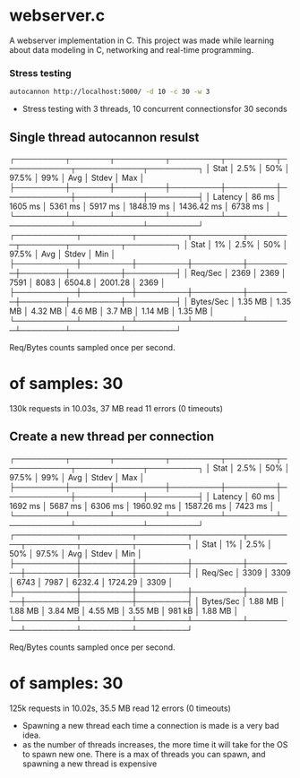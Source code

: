 # webserver.c

A webserver implementation in C. This project was made while learning about data modeling in C, networking and real-time programming.

### Stress testing

```sh
autocannon http://localhost:5000/ -d 10 -c 30 -w 3
```

- Stress testing with 3 threads, 10 concurrent connectionsfor 30 seconds

## Single thread autocannon resulst

┌─────────┬───────┬─────────┬─────────┬─────────┬────────────┬────────────┬─────────┐
│ Stat │ 2.5% │ 50% │ 97.5% │ 99% │ Avg │ Stdev │ Max │
├─────────┼───────┼─────────┼─────────┼─────────┼────────────┼────────────┼─────────┤
│ Latency │ 86 ms │ 1605 ms │ 5361 ms │ 5917 ms │ 1848.19 ms │ 1436.42 ms │ 6738 ms │
└─────────┴───────┴─────────┴─────────┴─────────┴────────────┴────────────┴─────────┘
┌───────────┬─────────┬─────────┬─────────┬────────┬────────┬─────────┬─────────┐
│ Stat │ 1% │ 2.5% │ 50% │ 97.5% │ Avg │ Stdev │ Min │
├───────────┼─────────┼─────────┼─────────┼────────┼────────┼─────────┼─────────┤
│ Req/Sec │ 2369 │ 2369 │ 7591 │ 8083 │ 6504.8 │ 2001.28 │ 2369 │
├───────────┼─────────┼─────────┼─────────┼────────┼────────┼─────────┼─────────┤
│ Bytes/Sec │ 1.35 MB │ 1.35 MB │ 4.32 MB │ 4.6 MB │ 3.7 MB │ 1.14 MB │ 1.35 MB │
└───────────┴─────────┴─────────┴─────────┴────────┴────────┴─────────┴─────────┘

Req/Bytes counts sampled once per second.

# of samples: 30

130k requests in 10.03s, 37 MB read
11 errors (0 timeouts)

## Create a new thread per connection

┌─────────┬───────┬─────────┬─────────┬─────────┬────────────┬────────────┬─────────┐
│ Stat │ 2.5% │ 50% │ 97.5% │ 99% │ Avg │ Stdev │ Max │
├─────────┼───────┼─────────┼─────────┼─────────┼────────────┼────────────┼─────────┤
│ Latency │ 60 ms │ 1692 ms │ 5687 ms │ 6306 ms │ 1960.92 ms │ 1587.26 ms │ 7423 ms │
└─────────┴───────┴─────────┴─────────┴─────────┴────────────┴────────────┴─────────┘
┌───────────┬─────────┬─────────┬─────────┬─────────┬─────────┬─────────┬─────────┐
│ Stat │ 1% │ 2.5% │ 50% │ 97.5% │ Avg │ Stdev │ Min │
├───────────┼─────────┼─────────┼─────────┼─────────┼─────────┼─────────┼─────────┤
│ Req/Sec │ 3309 │ 3309 │ 6743 │ 7987 │ 6232.4 │ 1724.29 │ 3309 │
├───────────┼─────────┼─────────┼─────────┼─────────┼─────────┼─────────┼─────────┤
│ Bytes/Sec │ 1.88 MB │ 1.88 MB │ 3.84 MB │ 4.55 MB │ 3.55 MB │ 981 kB │ 1.88 MB │
└───────────┴─────────┴─────────┴─────────┴─────────┴─────────┴─────────┴─────────┘

Req/Bytes counts sampled once per second.

# of samples: 30

125k requests in 10.02s, 35.5 MB read
12 errors (0 timeouts)

- Spawning a new thread each time a connection is made is a very bad idea.
- as the number of threads increases, the more time it will take for the OS to spawn new one. There is a max of threads you can spawn, and spawning a new thread is expensive
